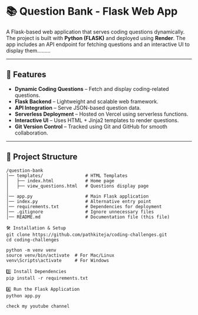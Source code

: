 # 📚 Question Bank - Flask Web App

A Flask-based web application that serves coding questions dynamically. The project is built with **Python (FLASK)** and deployed using **Render**. The app includes an API endpoint for fetching questions and an interactive UI to display them.........

---

## 🚀 Features

- **Dynamic Coding Questions** – Fetch and display coding-related questions.
- **Flask Backend** – Lightweight and scalable web framework.
- **API Integration** – Serve JSON-based question data.
- **Serverless Deployment** – Hosted on Vercel using serverless functions.
- **Interactive UI** – Uses HTML + Jinja2 templates to render questions.
- **Git Version Control** – Tracked using Git and GitHub for smooth collaboration.

---

## 📂 Project Structure

```plaintext
/question-bank
│── templates/                # HTML Templates
│   ├── index.html            # Home page
│   ├── view_questions.html   # Questions display page
│
│── app.py                    # Main Flask application
│── index.py                  # Alternative entry point
│── requirements.txt          # Dependencies for deployment
│── .gitignore                # Ignore unnecessary files
│── README.md                 # Documentation file (this file)

🛠 Installation & Setup
git clone https://github.com/pathkiteja/coding-challenges.git
cd coding-challenges

python -m venv venv
source venv/bin/activate  # For Mac/Linux
venv\Scripts\activate     # For Windows

3️⃣ Install Dependencies
pip install -r requirements.txt

4️⃣ Run the Flask Application
python app.py

check my youtube channel 
